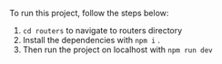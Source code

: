 To run this project, follow the steps below:

1. `cd routers` to navigate to routers directory
2. Install the dependencies with `npm i` .
3. Then run the project on localhost with `npm run dev`
